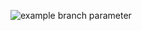 

![example branch parameter](https://github.com/automationio/ui-automation-framework/actions/workflows/dotnet.yml/badge.svg?branch=main)

